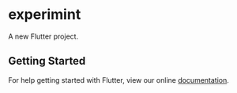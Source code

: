# experimint

A new Flutter project.

## Getting Started

For help getting started with Flutter, view our online
[documentation](https://flutter.io/).

